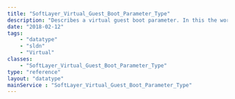 ```yaml
---
title: "SoftLayer_Virtual_Guest_Boot_Parameter_Type"
description: "Describes a virtual guest boot parameter. In this the word class is used in the context of arguments sent to cloud computing instances such as single user mode and boot into bash. "
date: "2018-02-12"
tags:
    - "datatype"
    - "sldn"
    - "Virtual"
classes:
    - "SoftLayer_Virtual_Guest_Boot_Parameter_Type"
type: "reference"
layout: "datatype"
mainService : "SoftLayer_Virtual_Guest_Boot_Parameter_Type"
---
```

